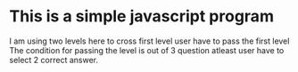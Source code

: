# This is a simple javascript program

I am using two levels here to cross first level user have to pass the first level
The condition for passing the level is out of 3 question atleast user have to select 2 correct answer.

